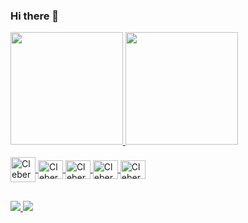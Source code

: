 ### Hi there 👋
<div>
  <a href="https://github.com/CleberMario1">
  <img height="180em" src="https://github-readme-stats.vercel.app/api?username=CleberMario1&show_icons=true&theme=radical&include_all_commits=true&count_private=true"/>
  <img height="180em" src="https://github-readme-stats.vercel.app/api/top-langs/?username=CleberMario1&layout=compact&langs_count=16&theme=dracula"/>
</div>
  
<div style="display: inline_block"><br>
  <img align="center" alt="Cleber-php" heigth="30" width="40" src="https://cdn.jsdelivr.net/gh/devicons/devicon/icons/php/php-original.svg"/>
  <img align="center" alt="Cleber-py" height="30" width="40" src="https://cdn.jsdelivr.net/gh/devicons/devicon/icons/python/python-original.svg"/>
  <img align="center" alt="Cleber-java" height="30" width="40" src="https://cdn.jsdelivr.net/gh/devicons/devicon/icons/java/java-original.svg"/>
  <img align="center" alt="Cleber-html" height="30" width="40" src="https://cdn.jsdelivr.net/gh/devicons/devicon/icons/html5/html5-original-wordmark.svg"/>
  <img align="center" alt="Cleber-css" height="30" width="40" src="https://cdn.jsdelivr.net/gh/devicons/devicon/icons/css3/css3-original-wordmark.svg"/>
</div>
 
##

<div>
  <a href="https://www.instagram.com/junior__cardso/" target="_blank"><img src="https://img.shields.io/badge/Instagram-E4405F?style=for-the-badge&logo=instagram&logoColor=white"/>
  <a href="https://www.linkedin.com/in/cleber-mario-22128421a/" target="_blank"><img src="https://img.shields.io/badge/LinkedIn-0077B5?style=for-the-badge&logo=linkedin&logoColor=white"/>
  
    

  
  
          
  

<!--
**CleberMario1/CleberMario1** is a ✨ _special_ ✨ repository because its `README.md` (this file) appears on your GitHub profile.

Here are some ideas to get you started:

- 🔭 I’m currently working on ...
- 🌱 I’m currently learning ...
- 👯 I’m looking to collaborate on ...
- 🤔 I’m looking for help with ...
- 💬 Ask me about ...
- 📫 How to reach me: ...
- 😄 Pronouns: ...
- ⚡ Fun fact: ...
-->
